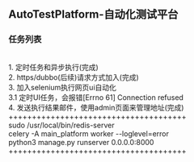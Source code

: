 ## AutoTestPlatform-自动化测试平台

### 任务列表
<br>
1. 定时任务和异步执行(完成)
<br>
2. https/dubbo(后续)请求方式加入(完成)
<br>
3. 加入selenium执行网页ui自动化
<br>
3.1 定时UI任务，会报错[Errno 61] Connection refused
<br>
4. 发送执行结果邮件，使用admin页面来管理地址(完成)
<br>
++++++++++++++++++++++++++++++++++++++
<br>
sudo /usr/local/bin/redis-server
<br>
celery -A main_platform  worker --loglevel=error
<br>
python3 manage.py runserver 0.0.0.0:8000
<br>
++++++++++++++++++++++++++++++++++++++